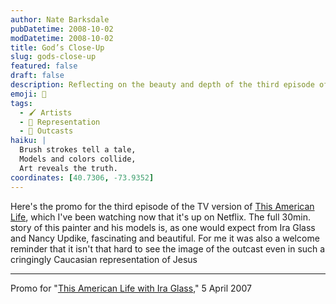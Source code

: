 ```yaml
---
author: Nate Barksdale
pubDatetime: 2008-10-02
modDatetime: 2008-10-02
title: God’s Close-Up
slug: gods-close-up
featured: false
draft: false
description: Reflecting on the beauty and depth of the third episode of "This American Life," a piece that explores the themes of outcasts and representation.
emoji: 🎨
tags:
  - 🖌️ Artists
  - 🌟 Representation
  - 🤔 Outcasts
haiku: |
  Brush strokes tell a tale,  
  Models and colors collide,  
  Art reveals the truth.
coordinates: [40.7306, -73.9352]
---
```


Here's the promo for the third episode of the TV version of [This American Life](http://www.thislife.org/TV_Episode.aspx?episode=3), which I've been watching now that it's up on Netflix. The full 30min. story of this painter and his models is, as one would expect from Ira Glass and Nancy Updike, fascinating and beautiful. For me it was also a welcome reminder that it isn't that hard to see the image of the outcast even in such a cringingly Caucasian representation of Jesus

---

Promo for "[This American Life with Ira Glass](http://www.youtube.com/watch?v=6UAxcYCFapA&eurl=http://www.thislife.org/TV_Episode.aspx?episode=3)," 5 April 2007
